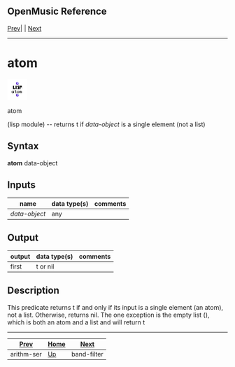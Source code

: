 OpenMusic Reference  
---  
[Prev](arithm-ser)| | [Next](band-filter)  
  
* * *

# atom

![](figures/functions/lisp/atom.png)

  
  
atom  
  
(lisp module) \-- returns t if  _data-object_  is a single element (not a
list)  

## Syntax

   **atom**  data-object  

## Inputs

name| data type(s)| comments  
---|---|---  
  _data-object_ |  any|  
  
## Output

output| data type(s)| comments  
---|---|---  
first| t or nil|  
  
## Description

This predicate returns t if and only if its input is a single element (an
atom), not a list. Otherwise, returns nil. The one exception is the empty list
(), which is both an atom and a list and will return t

* * *

[Prev](arithm-ser)| [Home](index)| [Next](band-filter)  
---|---|---  
arithm-ser| [Up](funcref.main)| band-filter

